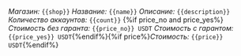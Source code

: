 *Магазин:* `{{shop}}`
*Название:* `{{name}}`
*Описание:* `{{description}}`
*Количество аккаунтов:* `{{count}}`
{%if price_no and price_yes%}*Стоимость без гаранта:* `{{price_no}} USDT`
*Стоимость с гарантом:* `{{price_yes}} USDT`{%endif%}{%if price%}*Стоимость:* `{{price}} USDT`{%endif%}
